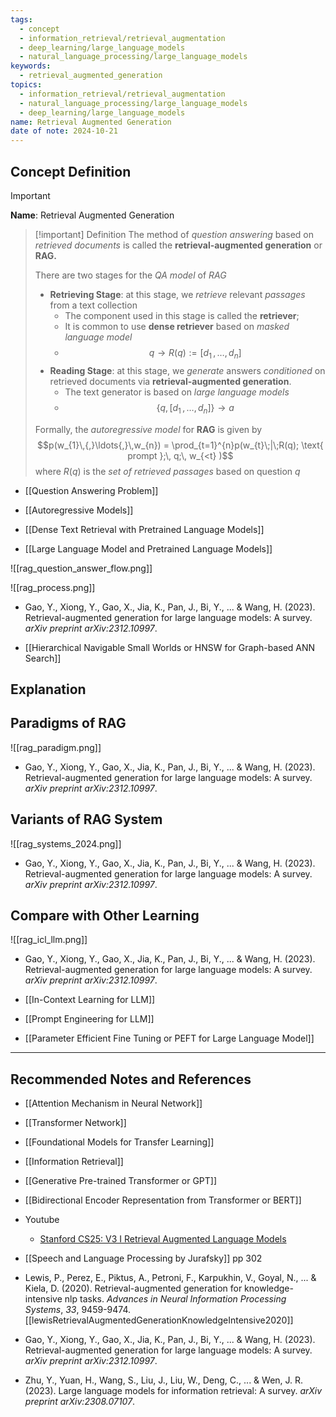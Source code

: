 ```yaml
---
tags:
  - concept
  - information_retrieval/retrieval_augmentation
  - deep_learning/large_language_models
  - natural_language_processing/large_language_models
keywords:
  - retrieval_augmented_generation
topics:
  - information_retrieval/retrieval_augmentation
  - natural_language_processing/large_language_models
  - deep_learning/large_language_models
name: Retrieval Augmented Generation
date of note: 2024-10-21
---
```


## Concept Definition

>[!important]
>**Name**: Retrieval Augmented Generation

>[!important] Definition
>The method of *question answering* based on *retrieved documents* is called the **retrieval-augmented generation** or **RAG.**
>
>There are two stages for the *QA model* of *RAG*
>- **Retrieving Stage**: at this stage, we *retrieve* relevant *passages* from a text collection
>	- The component used in this stage is called the **retriever**;
>	- It is common to use **dense retriever** based on *masked language model*
>	- $$q \to R(q) := [d_{1}\,{,}\ldots{,}\,d_{n}]$$
>- **Reading Stage**: at this stage, we *generate* answers *conditioned* on retrieved documents via **retrieval-augmented generation**.
>	- The text generator is based on *large language models*
>	- $$\{q,\, [d_{1}\,{,}\ldots{,}\,d_{n}]   \} \to a$$
>
>Formally, the *autoregressive model* for **RAG** is given by $$p(w_{1}\,{,}\ldots{,}\,w_{n}) = \prod_{t=1}^{n}p(w_{t}\;|\;R(q); \text{ prompt };\,  q;\,  w_{<t} )$$ where $R(q)$ is the *set of retrieved passages* based on question $q$ 
>	  
>	  

- [[Question Answering Problem]]
- [[Autoregressive Models]]

- [[Dense Text Retrieval with Pretrained Language Models]]
- [[Large Language Model and Pretrained Language Models]]

![[rag_question_answer_flow.png]]


![[rag_process.png]]

- Gao, Y., Xiong, Y., Gao, X., Jia, K., Pan, J., Bi, Y., ... & Wang, H. (2023). Retrieval-augmented generation for large language models: A survey. _arXiv preprint arXiv:2312.10997_.


- [[Hierarchical Navigable Small Worlds or HNSW for Graph-based ANN Search]]






## Explanation




## Paradigms of RAG



![[rag_paradigm.png]]

- Gao, Y., Xiong, Y., Gao, X., Jia, K., Pan, J., Bi, Y., ... & Wang, H. (2023). Retrieval-augmented generation for large language models: A survey. _arXiv preprint arXiv:2312.10997_.

## Variants of RAG System

![[rag_systems_2024.png]]

- Gao, Y., Xiong, Y., Gao, X., Jia, K., Pan, J., Bi, Y., ... & Wang, H. (2023). Retrieval-augmented generation for large language models: A survey. _arXiv preprint arXiv:2312.10997_.



## Compare with Other Learning

![[rag_icl_llm.png]]

- Gao, Y., Xiong, Y., Gao, X., Jia, K., Pan, J., Bi, Y., ... & Wang, H. (2023). Retrieval-augmented generation for large language models: A survey. _arXiv preprint arXiv:2312.10997_.

- [[In-Context Learning for LLM]]
- [[Prompt Engineering for LLM]]
- [[Parameter Efficient Fine Tuning or PEFT for Large Language Model]]



-----------
##  Recommended Notes and References


- [[Attention Mechanism in Neural Network]]
- [[Transformer Network]]
- [[Foundational Models for Transfer Learning]]
- [[Information Retrieval]]


- [[Generative Pre-trained Transformer or GPT]]
- [[Bidirectional Encoder Representation from Transformer or BERT]]


- Youtube
	- [Stanford CS25: V3 I Retrieval Augmented Language Models](https://www.youtube.com/watch?v=mE7IDf2SmJg)

- [[Speech and Language Processing by Jurafsky]] pp 302
- Lewis, P., Perez, E., Piktus, A., Petroni, F., Karpukhin, V., Goyal, N., ... & Kiela, D. (2020). Retrieval-augmented generation for knowledge-intensive nlp tasks. _Advances in Neural Information Processing Systems_, _33_, 9459-9474.  [[lewisRetrievalAugmentedGenerationKnowledgeIntensive2020]]
- Gao, Y., Xiong, Y., Gao, X., Jia, K., Pan, J., Bi, Y., ... & Wang, H. (2023). Retrieval-augmented generation for large language models: A survey. _arXiv preprint arXiv:2312.10997_.
- Zhu, Y., Yuan, H., Wang, S., Liu, J., Liu, W., Deng, C., ... & Wen, J. R. (2023). Large language models for information retrieval: A survey. _arXiv preprint arXiv:2308.07107_.
